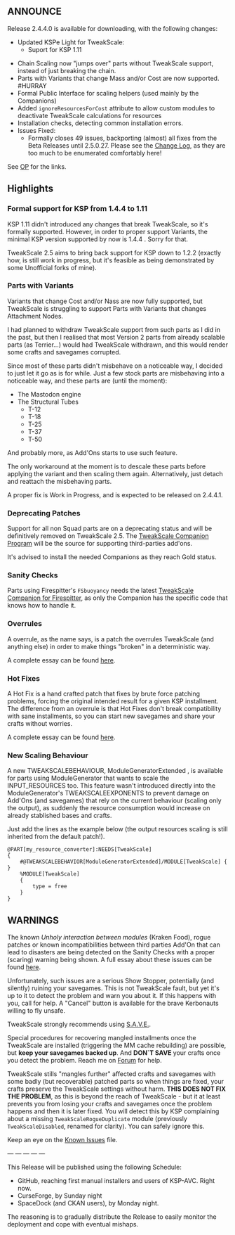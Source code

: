 ## ANNOUNCE

Release 2.4.4.0 is available for downloading, with the following changes:

+ Updated KSPe Light for TweakScale:
	+ Suport for KSP 1.11
* Chain Scaling now "jumps over" parts without TweakScale support, instead of just breaking the chain.
* Parts with Variants that change Mass and/or Cost are now supported. #HURRAY
* Formal Public Interface for scaling helpers (used mainly by the Companions)
* Added `ignoreResourcesForCost` attribute to allow custom modules to deactivate TweakScale calculations for resources
* Installation checks, detecting common installation errors.
* Issues Fixed:
	+ Formally closes 49 issues, backporting (almost) all fixes from the Beta Releases until 2.5.0.27. Please see the [Change Log](https://github.com/net-lisias-ksp/TweakScale/blob/master/CHANGE_LOG.md), as they are too much to be enumerated comfortably here!
	
See [OP](https://forum.kerbalspaceprogram.com/index.php?/topic/179030-*) for the links.

## Highlights

### Formal support for KSP from 1.4.4 to 1.11

KSP 1.11 didn't introduced any changes that break TweakScale, so it's formally supported. However, in order to proper support Variants, the minimal KSP version supported by now is 1.4.4 . Sorry for that.

TweakScale 2.5 aims to bring back support for KSP down to 1.2.2 (exactly how, is still work in progress, but it's feasible as being demonstrated by some Unofficial forks of mine).

### Parts with Variants

Variants that change Cost and/or Nass are now fully supported, but TweakScale is struggling to support Parts with Variants that changes Attachment Nodes.

I had planned to withdraw TweakScale support from such parts as I did in the past, but then I realised that most Version 2 parts from already scalable parts (as Terrier...) would had TweakScale withdrawn, and this would render some crafts and savegames corrupted.

Since most of these parts didn't misbehave on a noticeable way, I decided to just let it go as is for while. Just a few stock parts are misbehaving into a noticeable way, and these parts are (until the moment):

- The Mastodon engine
- The Structural Tubes
	- T-12
	- T-18
	- T-25
	- T-37
	- T-50

And probably more, as Add'Ons starts to use such feature. 

The only workaround at the moment is to descale these parts before applying the variant and then scaling them again. Alternatively, just detach and reattach the misbehaving parts.

A proper fix is Work in Progress, and is expected to be released on 2.4.4.1.

### Deprecating Patches

Support for all non Squad parts are on a deprecating status and will be definitively removed on TweakScale 2.5. The [TweakScale Companion Program](https://forum.kerbalspaceprogram.com/index.php?/topic/192216-tweakscale-companion-program-2020-1001/) will be the source for supporting third-parties add'ons.

It's advised to install the needed Companions as they reach Gold status.

### Sanity Checks

Parts using Firespitter's `FSbuoyancy` needs the latest [TweakScale Companion for Firespitter](https://forum.kerbalspaceprogram.com/index.php?/topic/192216-tweakscale-companion-program-2020-1001/), as only the Companion has the specific code that knows how to handle it.

### Overrules

A overrule, as the name says, is a patch the overrules TweakScale (and anything else) in order to make things "broken" in a deterministic way.

A complete essay can be found [here](https://forum.kerbalspaceprogram.com/index.php?/topic/179030-14-tweakscale-under-lisias-management-2434-2019-0903/&do=findComment&comment=3663098).

### Hot Fixes

A Hot Fix is a hand crafted patch that fixes by brute force patching problems, forcing the original intended result for a given KSP installment. The difference from an overrule is that Hot Fixes don't break compatibility with sane installments, so you can start new savegames and share your crafts without worries.

A complete essay can be found [here](https://forum.kerbalspaceprogram.com/index.php?/topic/179030-14-tweakscale-under-lisias-management-2434-2019-0903/&do=findComment&comment=3663098).

### New Scaling Behaviour

A new TWEAKSCALEBEHAVIOUR, ModuleGeneratorExtended , is available for parts using ModuleGenerator that wants to scale the INPUT_RESOURCES too. This feature wasn't introduced directly into the ModuleGenerator's TWEAKSCALEEXPONENTS to prevent damage on Add'Ons (and savegames) that rely on the current behaviour (scaling only the output), as suddenly the resource consumption would increase on already stablished bases and crafts.

Just add the lines as the example below (the output resources scaling is still inherited from the default patch!).

```
@PART[my_resource_converter]:NEEDS[TweakScale]
{
    #@TWEAKSCALEBEHAVIOR[ModuleGeneratorExtended]/MODULE[TweakScale] { }
    %MODULE[TweakScale]
    {
        type = free
    }
}
```

## WARNINGS

The known *Unholy interaction between modules* (Kraken Food), rogue patches or known incompatibilities between third parties Add'On that can lead to disasters are being detected on the Sanity Checks with a proper (scaring) warning being shown. A full essay about these issues can be found [here](https://forum.kerbalspaceprogram.com/index.php?/topic/179030-14-tweakscale-under-lisias-management-2434-2019-0903/).

Unfortunately, such issues are a serious Show Stopper, potentially (and silently) ruining your savegames. This is not TweakScale fault, but yet it's up to it to detect the problem and warn you about it. If this happens with you, call for help. A "Cancel" button is available for the brave Kerbonauts willing to fly unsafe.

TweakScale strongly recommends using [S.A.V.E.](https://forum.kerbalspaceprogram.com/index.php?/topic/94997-*).

Special procedures for recovering mangled installments once the TweakScale are installed (triggering the MM cache rebuilding) are possible, but **keep your savegames backed up**. And **DON`T SAVE** your crafts once you detect the problem. Reach me on [Forum](https://forum.kerbalspaceprogram.com/index.php?/topic/179030-*) for help.

TweakScale stills "mangles further" affected crafts and savegames with some badly (but recoverable) patched parts so when things are fixed, your crafts preserve the TweakScale settings without harm. **THIS DOES NOT FIX THE PROBLEM**, as this is beyond the reach of TweakScale - but it at least prevents you from losing your crafts and savegames once the problem happens and then it is later fixed. You will detect this by KSP complaining about a missing `TweakScaleRogueDuplicate` module (previously `TweakScaleDisabled`, renamed for clarity). You can safely ignore this.

Keep an eye on the [Known Issues](https://github.com/net-lisias-ksp/TweakScale/blob/master/KNOWN_ISSUES.md) file.

— — — — —

This Release will be published using the following Schedule:

* GitHub, reaching first manual installers and users of KSP-AVC. Right now.
* CurseForge, by Sunday night
* SpaceDock (and CKAN users), by Monday night.

The reasoning is to gradually distribute the Release to easily monitor the deployment and cope with eventual mishaps.
